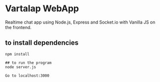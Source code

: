 # Vartalap WebApp
Realtime chat app using Node.js, Express and Socket.io with Vanilla JS on the frontend.

## to install dependencies
```
npm install

## to run the program
node server.js

Go to localhost:3000
```
